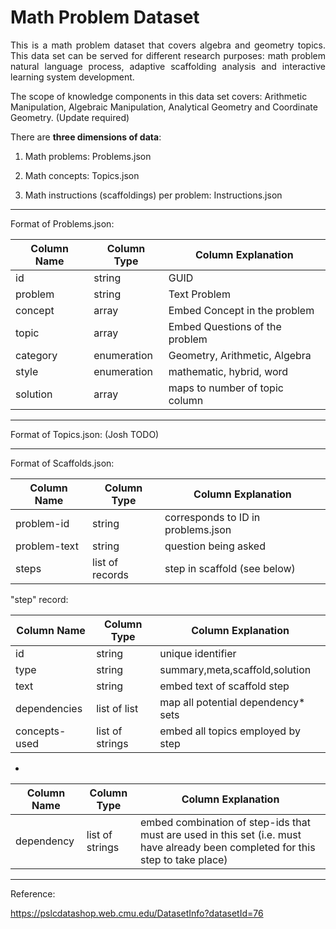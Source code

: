 # Math Problem Dataset
<p align="justify">
This is a math problem dataset that covers algebra and geometry topics. This data set can be served for different research purposes: math problem natural language process, adaptive scaffolding analysis and interactive learning system development.
</p>

The scope of knowledge components in this data set covers:
Arithmetic Manipulation, Algebraic Manipulation, Analytical Geometry and Coordinate Geometry. (Update required) 

There are **three dimensions of data**:

1. Math problems: Problems.json

2. Math concepts: Topics.json

3. Math instructions (scaffoldings) per problem: Instructions.json

___

Format of Problems.json:

| Column Name  | Column Type  |         Column Explanation       |
| -------------|--------------|----------------------------------|
|      id      |    string    |       GUID                       |
|     problem  |    string    |     Text Problem                 |
|    concept   |    array     |   Embed Concept in the problem   |
|     topic    |    array     |   Embed Questions of the problem |
|    category  |  enumeration |   Geometry, Arithmetic, Algebra  |
|      style   |  enumeration |   mathematic, hybrid, word       |
|     solution |    array     |   maps to number of topic column |

___

Format of Topics.json:
(Josh TODO)

___

Format of Scaffolds.json:

| Column Name  |  Column Type    |          Column Explanation        |
| -------------|-----------------|------------------------------------|
|  problem-id  |     string      | corresponds to ID in problems.json |
| problem-text |     string      |       question being asked         |
|    steps     | list of records |   step in scaffold (see below)     |

"step" record:

| Column Name  | Column Type   |         Column Explanation         |
| -------------|---------------|------------------------------------|
|   id         |    string     |       unique identifier            |
|   type       |    string     |   summary,meta,scaffold,solution   |
|   text       |    string     |   embed text of scaffold step      |
| dependencies | list of list  | map all potential dependency* sets |
|concepts-used |list of strings| embed all topics employed by step  |


*

| Column Name  |    Column Type   |                                               Column Explanation                                                          |
| -------------|------------------|----------------------------------------------------------------------------------------------------------------------------------|
| dependency   | list of strings  | embed combination of step-ids that must are used in this set (i.e. must have already been completed for this step to take place) |


___

Reference:

https://pslcdatashop.web.cmu.edu/DatasetInfo?datasetId=76
